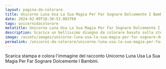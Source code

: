 ```yaml
---
layout: pagina-da-colorare
title: Unicorno Luna Usa La Sua Magia Per Far Sognare Dolcemente I Bambini.
date: 2024-02-09T18:30:53.003769
tags: unicornidacolorare
metatitle: Unicorno Luna Usa La Sua Magia Per Far Sognare Dolcemente I Bambini. da colorare
description: Scarica un bellissimo disegno da colorare basato sulla storia Unicorno Luna Usa La Sua Magia Per Far Sognare Dolcemente I Bambini.
image: /assets/images/unicorno-luna-usa-la-sua-magia-per-far-sognare-dolcemente-i-bambini..png
permalink: /unicorni-da-colorare/unicorno-luna-usa-la-sua-magia-per-far-sognare-dolcemente-i-bambini..html
---
```

Scarica stampa e colora l'immagine del racconto Unicorno Luna Usa La Sua Magia Per Far Sognare Dolcemente I Bambini.
